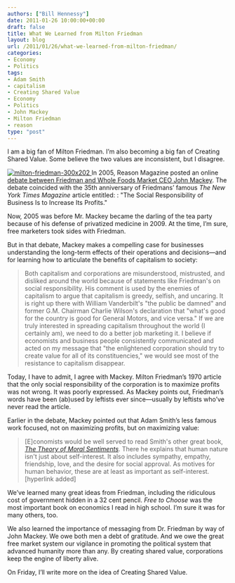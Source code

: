 ```yaml
---
authors: ["Bill Hennessy"]
date: 2011-01-26 10:00:00+00:00
draft: false
title: What We Learned from Milton Friedman
layout: blog
url: /2011/01/26/what-we-learned-from-milton-friedman/
categories:
- Economy
- Politics
tags:
- Adam Smith
- capitalism
- Creating Shared Value
- Economy
- Politics
- John Mackey
- Milton Friedman
- reason
type: "post"
---
```


I am a big fan of Milton Friedman. I’m also becoming a big fan of Creating Shared Value. Some believe the two values are inconsistent, but I disagree.

 

[![milton-friedman-300x202](https://hennessysview.com/wp-content/uploads/2011/01/milton-friedman-300x202_thumb.jpg)
](https://hennessysview.com/wp-content/uploads/2011/01/milton-friedman-300x202.jpg)In 2005, Reason Magazine posted an online [debate between Friedman and Whole Foods Market CEO John Mackey](https://reason.com/archives/2005/10/01/rethinking-the-social-responsi/singlepage). The debate coincided with the 35th anniversary of Friedmans’ famous _The New York Times Magazine_ article entitled: : "The Social Responsibility of Business Is to Increase Its Profits."

 

Now, 2005 was before Mr. Mackey became the darling of the tea party because of his defense of privatized medicine in 2009. At the time, I’m sure, free marketers took sides with Friedman.

 

But in that debate, Mackey makes a compelling case for businesses understanding the long-term effects of their operations and decisions—and for learning how to articulate the benefits of capitalism to society:

 

>   
> 
> Both capitalism and corporations are misunderstood, mistrusted, and disliked around the world because of statements like Friedman's on social responsibility. His comment is used by the enemies of capitalism to argue that capitalism is greedy, selfish, and uncaring. It is right up there with William Vanderbilt's "the public be damned" and former G.M. Chairman Charlie Wilson's declaration that "what's good for the country is good for General Motors, and vice versa." If we are truly interested in spreading capitalism throughout the world (I certainly am), we need to do a better job marketing it. I believe if economists and business people consistently communicated and acted on my message that "the enlightened corporation should try to create value for all of its constituencies," we would see most of the resistance to capitalism disappear.
> 
> 

 

Today, I have to admit, I agree with Mackey. Milton Friedman’s 1970 article that the only social responsibility of the corporation is to maximize profits was not wrong. It was poorly expressed. As Mackey points out, Friedman’s words have been (ab)used by leftists ever since—usually by leftists who’ve never read the article.

 

Earlier in the debate, Mackey pointed out that Adam Smith’s less famous work focused, not on maximizing profits, but on maximizing value: 

 

>   
> 
> [E]conomists would be well served to read Smith's other great book, _[The Theory of Moral Sentiments](https://www.adamsmith.org/the-theory-of-moral-sentiments/)_. There he explains that human nature isn't just about self-interest. It also includes sympathy, empathy, friendship, love, and the desire for social approval. As motives for human behavior, these are at least as important as self-interest. [hyperlink added]
> 
> 

 

We’ve learned many great ideas from Friedman, including the ridiculous cost of government hidden in a 32 cent pencil. _Free to Choose_ was the most important book on economics I read in high school. I’m sure it was for many others, too.

 

We also learned the importance of messaging from Dr. Friedman by way of John Mackey. We owe both men a debt of gratitude. And we owe the great free market system our vigilance in promoting the political system that advanced humanity more than any. By creating shared value, corporations keep the engine of liberty alive.

 

On Friday, I’ll write more on the idea of Creating Shared Value.
